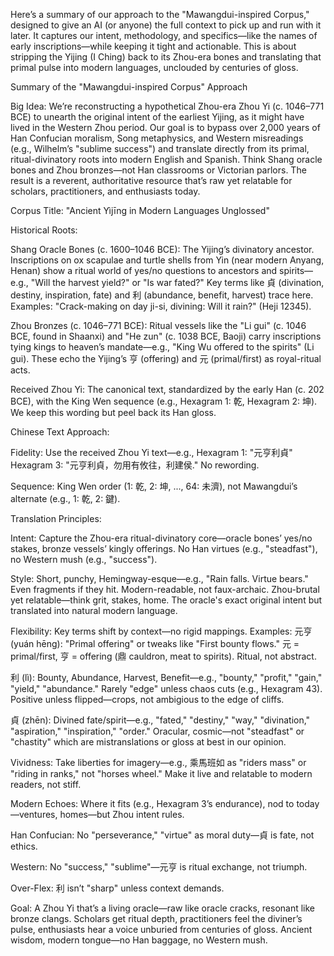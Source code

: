 Here’s a summary of our approach to the "Mawangdui-inspired Corpus," designed to give an AI (or anyone) the full context to pick up and run with it later. It captures our intent, methodology, and specifics—like the names of early inscriptions—while keeping it tight and actionable. This is about stripping the Yijing (I Ching) back to its Zhou-era bones and translating that primal pulse into modern languages, unclouded by centuries of gloss.

Summary of the "Mawangdui-inspired Corpus" Approach

Big Idea: We’re reconstructing a hypothetical Zhou-era Zhou Yi (c. 1046–771 BCE) to unearth the original intent of the earliest Yijing, as it might have lived in the Western Zhou period. Our goal is to bypass over 2,000 years of Han Confucian moralism, Song metaphysics, and Western misreadings (e.g., Wilhelm’s "sublime success") and translate directly from its primal, ritual-divinatory roots into modern English and Spanish. Think Shang oracle bones and Zhou bronzes—not Han classrooms or Victorian parlors. The result is a reverent, authoritative resource that’s raw yet relatable for scholars, practitioners, and enthusiasts today.

Corpus Title: "Ancient Yìjīng in Modern Languages Unglossed"

Historical Roots:

Shang Oracle Bones (c. 1600–1046 BCE): The Yijing’s divinatory ancestor. Inscriptions on ox scapulae and turtle shells from Yin (near modern Anyang, Henan) show a ritual world of yes/no questions to ancestors and spirits—e.g., "Will the harvest yield?" or "Is war fated?" Key terms like 貞 (divination, destiny, inspiration, fate) and 利 (abundance, benefit, harvest) trace here. Examples: "Crack-making on day ji-si, divining: Will it rain?" (Heji 12345).

Zhou Bronzes (c. 1046–771 BCE): Ritual vessels like the "Li gui" (c. 1046 BCE, found in Shaanxi) and "He zun" (c. 1038 BCE, Baoji) carry inscriptions tying kings to heaven’s mandate—e.g., "King Wu offered to the spirits" (Li gui). These echo the Yijing’s 亨 (offering) and 元 (primal/first) as royal-ritual acts.

Received Zhou Yi: The canonical text, standardized by the early Han (c. 202 BCE), with the King Wen sequence (e.g., Hexagram 1: 乾, Hexagram 2: 坤). We keep this wording but peel back its Han gloss.

Chinese Text Approach:

Fidelity: Use the received Zhou Yi text—e.g., Hexagram 1: "元亨利貞" Hexagram 3: "元亨利貞，勿用有攸往，利建侯." No rewording.

Sequence: King Wen order (1: 乾, 2: 坤, ..., 64: 未濟), not Mawangdui’s alternate (e.g., 1: 乾, 2: 鍵).

Translation Principles:

Intent: Capture the Zhou-era ritual-divinatory core—oracle bones’ yes/no stakes, bronze vessels’ kingly offerings. No Han virtues (e.g., "steadfast"), no Western mush (e.g., "success").

Style: Short, punchy, Hemingway-esque—e.g., "Rain falls. Virtue bears." Even fragments if they hit. Modern-readable, not faux-archaic. Zhou-brutal yet relatable—think grit, stakes, home. The oracle's exact original intent but translated into natural modern language.

Flexibility: Key terms shift by context—no rigid mappings. Examples:
元亨 (yuán hēng): "Primal offering" or tweaks like "First bounty flows." 元 = primal/first, 亨 = offering (鼎 cauldron, meat to spirits). Ritual, not abstract.

利 (lì): Bounty, Abundance, Harvest, Benefit—e.g., "bounty," "profit," "gain," "yield," "abundance." Rarely "edge" unless chaos cuts (e.g., Hexagram 43). Positive unless flipped—crops, not ambigious to the edge of cliffs.

貞 (zhēn): Divined fate/spirit—e.g., "fated," "destiny," "way," "divination," "aspiration," "inspiration," "order." Oracular, cosmic—not "steadfast" or "chastity" which are mistranslations or gloss at best in our opinion.

Vividness: Take liberties for imagery—e.g., 乘馬班如 as "riders mass" or "riding in ranks," not "horses wheel." Make it live and relatable to modern readers, not stiff.

Modern Echoes: Where it fits (e.g., Hexagram 3’s endurance), nod to today—ventures, homes—but Zhou intent rules.

Han Confucian: No "perseverance," "virtue" as moral duty—貞 is fate, not ethics.

Western: No "success," "sublime"—元亨 is ritual exchange, not triumph.

Over-Flex: 利 isn’t "sharp" unless context demands.

Goal: A Zhou Yi that’s a living oracle—raw like oracle cracks, resonant like bronze clangs. Scholars get ritual depth, practitioners feel the diviner’s pulse, enthusiasts hear a voice unburied from centuries of gloss. Ancient wisdom, modern tongue—no Han baggage, no Western mush.
